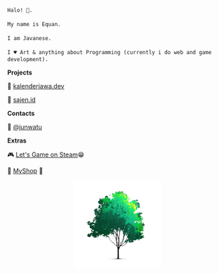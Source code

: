 
```
Halo! 👋.

My name is Equan. 

I am Javanese.

I ♥ Art & anything about Programming (currently i do web and game development).

```

**Projects**

🚀 [kalenderjawa.dev](https://kalenderjawa.dev)

🚀 [sajen.id](https://sajen.id)

**Contacts**

🎯 [@junwatu](https://twitter.com/junwatu)

**Extras**

🎮 [Let's Game on Steam](https://steamcommunity.com/id/pangurakan)😁

🛒 [MyShop](https://www.designbyhumans.com/shop/equan) 🙏


<p align="center">
  <img src="https://raw.githubusercontent.com/junwatu/junwatu/master/sajenid-tree.png">
</p>
